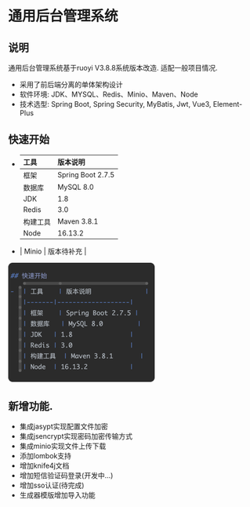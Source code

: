 # 通用后台管理系统

## 说明
通用后台管理系统基于ruoyi V3.8.8系统版本改造. 适配一般项目情况.

- 采用了前后端分离的单体架构设计
- 软件环境: JDK、MYSQL、Redis、Minio、Maven、Node
- 技术选型: Spring Boot, Spring Security, MyBatis, Jwt, Vue3, Element-Plus
 
## 快速开始
- | 工具    | 版本说明              |
  |-------|-------------------|
  | 框架    | Spring Boot 2.7.5 |
  | 数据库   | MySQL 8.0         |
  | JDK   | 1.8               |
  | Redis | 3.0               |
  | 构建工具  | Maven 3.8.1       |
  | Node  | 16.13.2           |
- | Minio | 版本待补充             |

![img.png](img.png)

## 新增功能.
- 集成jasypt实现配置文件加密
- 集成jsencrypt实现密码加密传输方式
- 集成minio实现文件上传下载
- 添加lombok支持
- 增加knife4j文档
- 增加短信验证码登录(开发中...)
- 增加sso认证(待完成)
- 生成器模版增加导入功能